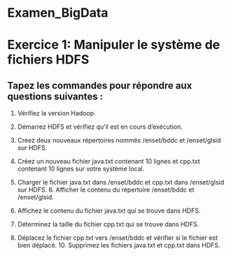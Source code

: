 # Examen_BigData
# Exercice 1: Manipuler le système de fichiers HDFS  
## Tapez les commandes pour répondre aux questions suivantes : 
1. Vérifiez la version Hadoop. 

2. Démarrez HDFS et vérifiez qu’il est en cours d’exécution.
   
4. Créez deux nouveaux répertoires nommés /enset/bddc et /enset/glsid sur HDFS.
   
6. Créez un nouveau fichier java.txt contenant 10 lignes et cpp.txt contenant 10 lignes sur  votre système local.
   
8. Charger le fichier java.txt dans /enset/bddc et cpp.txt dans /enset/glsid sur HDFS. 6. Afficher le contenu du répertoire /enset/bddc et /enset/glsid.
   
10. Affichez le contenu du fichier java.txt qui se trouve dans HDFS.
    
12. Déterminez la taille du fichier cpp.txt qui se trouve dans HDFS.
    
14. Déplacez le fichier cpp.txt vers /enset/bddc et vérifier si le fichier est bien déplacé. 10. Supprimez les fichiers java.txt et cpp.txt dans HDFS. 
